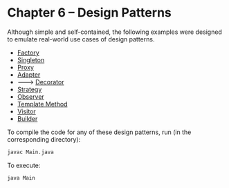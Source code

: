# Chapter 6 – Design Patterns

Although simple and self-contained, the following examples were designed to emulate real-world use cases of design patterns.

* [Factory](https://github.com/mtov/softengbook-code/blob/main/ch6/Factory-Design-Pattern/Main.java)
* [Singleton](https://github.com/mtov/softengbook-code/blob/main/ch6/Singleton-Design-Pattern/Main.java)
* [Proxy](https://github.com/mtov/softengbook-code/blob/main/ch6/Proxy-Design-Pattern/Main.java)
* [Adapter](https://github.com/mtov/softengbook-code/blob/main/ch6/Adapter-Design-Pattern/Main.java)
* ---> [Decorator]()
* [Strategy](https://github.com/mtov/softengbook-code/blob/main/ch6/Strategy-Design-Pattern/Main.java)
* [Observer](https://github.com/mtov/softengbook-code/blob/main/ch6/Observer-Design-Pattern/Main.java)
* [Template Method](https://github.com/mtov/softengbook-code/blob/main/ch6/TemplateMethod-Design-Pattern/Main.java)
* [Visitor](https://github.com/mtov/softengbook-code/blob/main/ch6/Visitor-Design-Pattern/Main.java)
* [Builder](https://github.com/mtov/softengbook-code/blob/main/ch6/Builder-Design-Pattern/Main.java)

To compile the code for any of these design patterns, run (in the corresponding directory):

```bash
javac Main.java
```

To execute:

```bash
java Main
```
